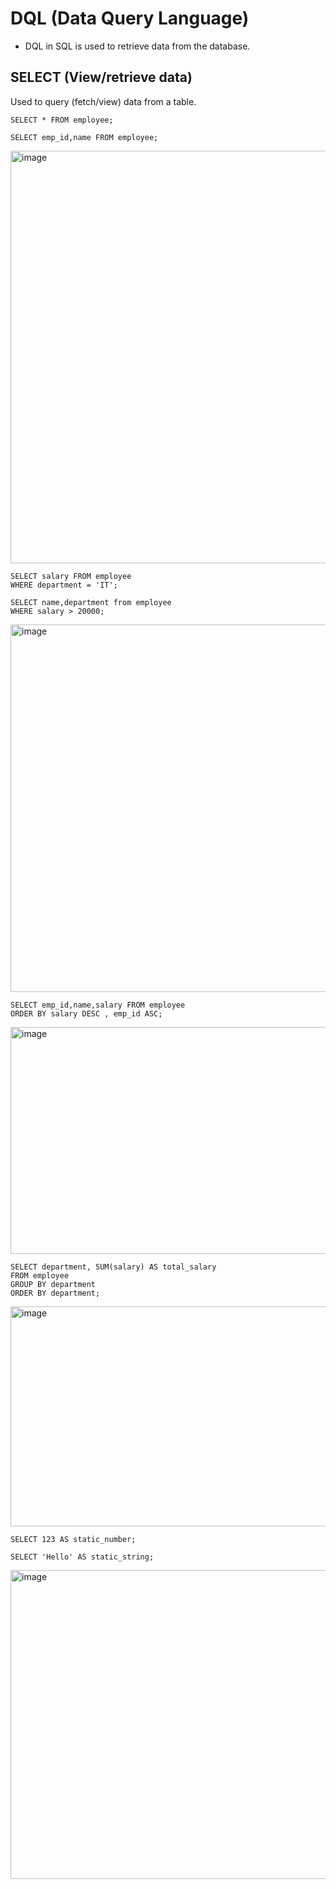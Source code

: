 # DQL (Data Query Language)
- DQL in SQL is used to retrieve data from the database.

## SELECT (View/retrieve data)
Used to query (fetch/view) data from a table.

```
SELECT * FROM employee;

SELECT emp_id,name FROM employee;
```
<img width="929" height="660" alt="image" src="https://github.com/user-attachments/assets/e2ef3a9a-0285-4ce3-ab8c-cee603350007" />

```
SELECT salary FROM employee
WHERE department = 'IT';

SELECT name,department from employee
WHERE salary > 20000;
```
<img width="772" height="588" alt="image" src="https://github.com/user-attachments/assets/cc9432cf-7668-4c25-ad06-3023c9385e9b" />

```
SELECT emp_id,name,salary FROM employee
ORDER BY salary DESC , emp_id ASC;
```
<img width="794" height="363" alt="image" src="https://github.com/user-attachments/assets/bf4f9569-618a-4583-9b6a-1e48ee0ba82b" />

```
SELECT department, SUM(salary) AS total_salary
FROM employee
GROUP BY department
ORDER BY department;
```
<img width="685" height="352" alt="image" src="https://github.com/user-attachments/assets/7caee059-f9e4-431d-a5a0-817603f7711f" />

```
SELECT 123 AS static_number;

SELECT 'Hello' AS static_string;
```
<img width="889" height="494" alt="image" src="https://github.com/user-attachments/assets/5b47116c-a642-4de2-ab02-64406f04fcfe" />

